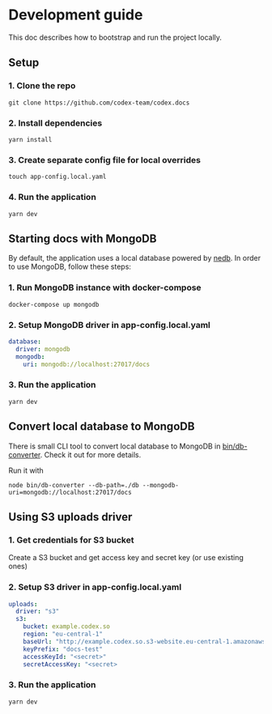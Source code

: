 # Development guide

This doc describes how to bootstrap and run the project locally.

## Setup

### 1. Clone the repo
```shell
git clone https://github.com/codex-team/codex.docs
```

### 2. Install dependencies

```shell
yarn install
```

### 3. Create separate config file for local overrides

```shell
touch app-config.local.yaml
```

### 4. Run the application

```shell
yarn dev
```

## Starting docs with MongoDB

By default, the application uses a local database powered by [nedb](https://www.npmjs.com/package/nedb).
In order to use MongoDB, follow these steps:


### 1. Run MongoDB instance with docker-compose

```shell
docker-compose up mongodb
```

### 2. Setup MongoDB driver in app-config.local.yaml

```yaml
database:
  driver: mongodb
  mongodb:
    uri: mongodb://localhost:27017/docs
```

### 3. Run the application

```shell
yarn dev
```

## Convert local database to MongoDB

There is small CLI tool to convert local database to MongoDB in [bin/db-converter](./bin/db-converter/README.md).
Check it out for more details.

Run it with

```shell
node bin/db-converter --db-path=./db --mongodb-uri=mongodb://localhost:27017/docs
```

## Using S3 uploads driver

### 1. Get credentials for S3 bucket
Create a S3 bucket and get access key and secret key (or use existing ones)

### 2. Setup S3 driver in app-config.local.yaml

```yaml
uploads:
  driver: "s3"
  s3:
    bucket: example.codex.so
    region: "eu-central-1"
    baseUrl: "http://example.codex.so.s3-website.eu-central-1.amazonaws.com"
    keyPrefix: "docs-test"
    accessKeyId: "<secret>"
    secretAccessKey: "<secret>
```

### 3. Run the application

```shell
yarn dev
```
